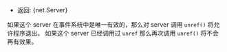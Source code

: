 <!-- YAML
added: v0.9.1
-->

* 返回: {net.Server}

如果这个 server 在事件系统中是唯一有效的，那么对 server 调用 `unref()` 将允许程序退出。
如果这个 server 已经调用过 `unref` 那么再次调用 `unref()` 将不会再有效果。
